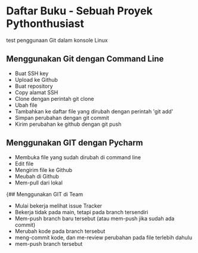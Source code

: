 # Daftar Buku - Sebuah Proyek Pythonthusiast
test penggunaan Git dalam konsole Linux

## Menggunakan Git dengan Command Line
- Buat SSH key
- Upload ke Github
- Buat repository
- Copy alamat SSH
- Clone dengan perintah git clone <alamat ssh>
- Ubah file
- Tambahkan ke daftar file yang dirubah dengan perintah 'git add'
- Simpan perubahan dengan git commit
- Kirim perubahan ke github dengan git push

## Menggunakan GIT dengan Pycharm
- Membuka file yang sudah dirubah di command line
- Edit file
- Mengirim file ke Github
- Meubah di Github
- Mem-pull dari lokal

{## Menggunakan GIT di Team
- Mulai bekerja melihat issue Tracker
- Bekerja tidak pada main, tetapi pada branch tersendiri
- Mem-push branch baru tersebut (atau mem-push jika sudah ada commit)
- Merubah kode pada branch tersebut
- meng-commit kode, dan me-review  perubahan pada file terlebih dahulu
- mem-push branch tersebut